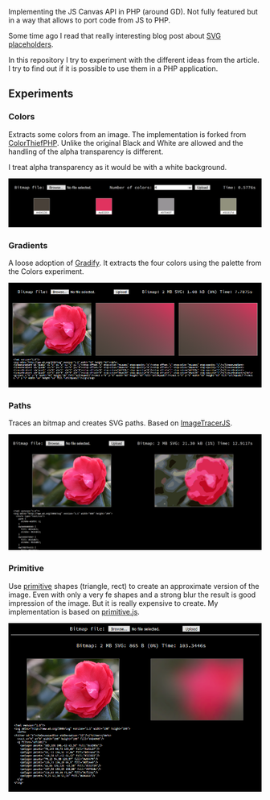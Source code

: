 Implementing the JS Canvas API in PHP (around GD). Not fully featured but in a way that allows to 
port code from JS to PHP.

Some time ago I read that really interesting blog post about [SVG placeholders](https://jmperezperez.com/svg-placeholders/).

In this repository I try to experiment with the different ideas from the article.
I try to find out if it is possible to use them in a PHP application.

## Experiments

### Colors

Extracts some colors from an image. The implementation is forked from 
[ColorThiefPHP](https://github.com/ksubileau/color-thief-php). Unlike the original Black and White are
allowed and the handling of the alpha transparency is different.

I treat alpha transparency as it would be with a white background.

![Colors](docs/images/colors.png?raw=true)

### Gradients

A loose adoption of [Gradify](https://github.com/fraser-hemp/gradify). It extracts the
four colors using the palette from the Colors experiment. 

![Gradients](docs/images/gradients.png?raw=true)

### Paths

Traces an bitmap and creates SVG paths. Based on [ImageTracerJS](https://github.com/jankovicsandras/imagetracerjs).
  
![ImageTracer](docs/images/trace-paths.png?raw=true)

### Primitive 

Use [primitive](http://primitive.lol/) shapes (triangle, rect) to create an approximate version of the image. Even
with only a very fe shapes and a strong blur the result is good impression of the image. 
But it is really expensive to create. My implementation is based on 
[primitive.js](https://github.com/ondras/primitive.js).

![Primitive](docs/images/primitive.png?raw=true)

